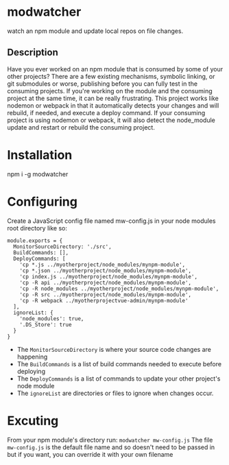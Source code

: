 # modwatcher
watch an npm module and update local repos on file changes.

## Description
Have you ever worked on an npm module that is consumed by some of your other projects? There are a few existing mechanisms, symbolic linking, or git submodules or worse, publishing before you can fully test in the consuming projects. If you're working on the module and the consuming project at the same time, it can be really frustrating. This project works like nodemon or webpack in that it automatically detects your changes and will rebuild, if needed, and execute a deploy command. If your consuming project is using nodemon or webpack, it will also detect the node_module update and restart or rebuild the consuming project.

# Installation
npm i -g modwatcher

# Configuring
Create a JavaScript config file named mw-config.js in your node modules root directory like so:
```
module.exports = {
  MonitorSourceDirectory: './src',
  BuildCommands: [],
  DeployCommands: [
    'cp *.js ../myotherproject/node_modules/mynpm-module',
    'cp *.json ../myotherproject/node_modules/mynpm-module',
    'cp index.js ../myotherproject/node_modules/mynpm-module',
    'cp -R api ../myotherproject/node_modules/mynpm-module',
    'cp -R node_modules ../myotherproject/node_modules/mynpm-module',
    'cp -R src ../myotherproject/node_modules/mynpm-module',
    'cp -R webpack ../myotherprojectvue-admin/mynpm-module'
  ],
  ignoreList: { 
    'node_modules': true, 
    '.DS_Store': true
  }
}

```
* The `MonitorSourceDirectory` is where your source code changes are happening
* The `BuildCommands` is a list of build commands needed to execute before deploying
* The `DeployCommands` is a list of commands to update your other project's node module
* The `ignoreList` are directories or files to ignore when changes occur.

# Excuting
From your npm module's directory run:
`modwatcher mw-config.js`
The file `mw-config.js` is the default file name and so doesn't need to be passed in but if you want, you can override it with your own filename


